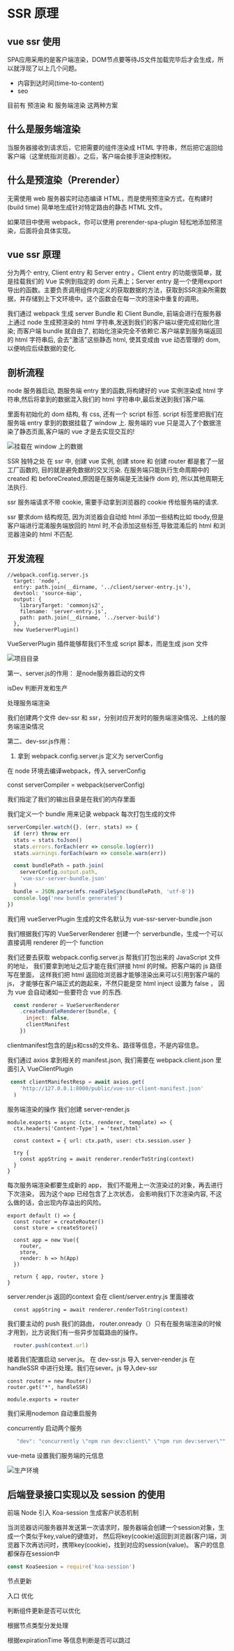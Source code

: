 # SSR 原理

## vue ssr 使用

SPA应用采用的是客户端渲染，DOM节点要等待JS文件加载完毕后才会生成，所以就浮现了以上几个问题。

* 内容到达时间(time-to-content)
* seo

目前有 预渲染 和 服务端渲染 这两种方案

## 什么是服务端渲染

当服务器接收到请求后，它把需要的组件渲染成 HTML 字符串，然后把它返回给客户端（这里统指浏览器）。之后，客户端会接手渲染控制权。

## 什么是预渲染（Prerender）

无需使用 web 服务器实时动态编译 HTML，而是使用预渲染方式，在构建时 (build time) 简单地生成针对特定路由的静态 HTML 文件。

如果项目中使用 webpack，你可以使用 prerender-spa-plugin 轻松地添加预渲染，后面将会具体实现。

## vue ssr 原理

  分为两个 entry, Client entry 和 Server entry 。Client entry 的功能很简单，就是挂载我们的 Vue 实例到指定的 dom 元素上；Server entry 是一个使用export导出的函数。主要负责调用组件内定义的获取数据的方法，获取到SSR渲染所需数据，并存储到上下文环境中。这个函数会在每一次的渲染中重复的调用。

我们通过 webpack 生成 server Bundle 和 Client Bundle,  前端会进行在服务器上通过 node 生成预渲染的 html 字符串,发送到我们的客户端以便完成初始化渲染; 而客户端 bundle 就自由了, 初始化渲染完全不依赖它.客户端拿到服务端返回的 html 字符串后, 会去"激活"这些静态 html, 使其变成由 vue 动态管理的 dom, 以便响应后续数据的变化.

## 剖析流程

node 服务器启动, 跑服务端 entry 里的函数,将构建好的 vue 实例渲染成 html 字符串,然后将拿到的数据混入我们的 html 字符串中,最后发送到我们客户端.

里面有初始化的 dom 结构, 有 css, 还有一个 script 标签. script 标签里把我们在服务端 entry 拿到的数据挂载了 window 上.
服务端的 vue 只是混入了个数据渲染了静态页面,客户端的 vue 才是去实现交互的!

![挂载在 window 上的数据](https://tva1.sinaimg.cn/large/007S8ZIlgy1gjpv54pha9j30oe09ljri.jpg)

SSR 独特之处
  在 ssr 中, 创建 vue 实例, 创建 store 和 创建 router 都是套了一层工厂函数的, 目的就是避免数据的交叉污染.
  在服务端只能执行生命周期中的 created 和 beforeCreated,原因是在服务端是无法操作 dom 的, 所以其他周期无法执行.

ssr 服务端请求不带 cookie, 需要手动拿到浏览器的 cookie 传给服务端的请求.

ssr 要求dom 结构规范, 因为浏览器会自动给 html 添加一些结构比如 tbody,但是客户端进行混淆服务端放回的 html 时,不会添加这些标签,导致混淆后的 html 和浏览器渲染的 html 不匹配.

## 开发流程

```JS
//webpack.config.server.js
  target: 'node',
  entry: path.join(__dirname, '../client/server-entry.js'),
  devtool: 'source-map',
  output: {
    libraryTarget: 'commonjs2',
    filename: 'server-entry.js',
    path: path.join(__dirname, '../server-build')
  },
  new VueServerPlugin()

```

VueServerPlugin 插件能够帮我们不生成 script 脚本，而是生成 json 文件

![项目目录](https://tva1.sinaimg.cn/large/0081Kckwgy1gkb5o5a0l7j30cu0z80t8.jpg)

第一、server.js的作用： 是node服务器启动的文件

isDev 判断开发和生产

处理服务端渲染

我们创建两个文件 dev-ssr 和 ssr，分别对应开发时的服务端渲染情况、上线的服务端渲染情况

第二、dev-ssr.js作用：

1. 拿到 webpack.config.server.js 定义为 serverConfig

在 node 环境去编译webpack，传入 serverConfig

const serverCompiler = webpack(serverConfig)

我们指定了我们的输出目录是在我们的内存里面

我们定义一个 bundle 用来记录 webpack 每次打包生成的文件

```js
serverCompiler.watch({}, (err, stats) => {
  if (err) throw err
  stats = stats.toJson()
  stats.errors.forEach(err => console.log(err))
  stats.warnings.forEach(warn => console.warn(err))

  const bundlePath = path.join(
    serverConfig.output.path,
    'vue-ssr-server-bundle.json'
  )
  bundle = JSON.parse(mfs.readFileSync(bundlePath, 'utf-8'))
  console.log('new bundle generated')
})
```

我们用 vueServerPlugin 生成的文件名默认为 vue-ssr-server-bundle.json

我们根据我们写的 VueServerRenderer 创建一个 serverbundle，生成一个可以直接调用 renderer 的一个 function

我们还要去获取 webpack.config.server.js 帮我们打包出来的 JavaScript 文件的地址， 我们要拿到地址之后才能在我们拼接 html 的时候。把客户端的 js 路径写在里面， 这样我们把 html 返回给浏览器才能够渲染出来可以引用到客户端的 js， 才能够在客户端正式的跑起来，不然只能是空 html
inject 设置为 false ， 因为 vue 会自动诸如一些要符合 vue 的东西.

```js
  const renderer = VueServerRenderer
    .createBundleRenderer(bundle, {
      inject: false,
      clientManifest
    })
```

clientmanifest包含的是js和css的文件名、路径等信息，不是内容信息。

我们通过 axios 拿到相关的 manifest.json, 我们需要在 webpack.client.json 里面引入 VueClientPlugin

```js
 const clientManifestResp = await axios.get(
    'http://127.0.0.1:8000/public/vue-ssr-client-manifest.json'
  )
```

服务端渲染的操作
我们创建 server-render.js

```JS
module.exports = async (ctx, renderer, template) => {
  ctx.headers['Content-Type'] = 'text/html'

  const context = { url: ctx.path, user: ctx.session.user }

  try {
    const appString = await renderer.renderToString(context)
  }
}
```

每次服务端渲染都要生成新的 app， 我们不能用上一次渲染过的对象，再去进行下次渲染， 因为这个app 已经包含了上次状态， 会影响我们下次渲染内容, 不这么做的话，会出现内存溢出的风险。

```JS
export default () => {
  const router = createRouter()
  const store = createStore()

  const app = new Vue({
    router,
    store,
    render: h => h(App)
  })

  return { app, router, store }
}

```

server.render.js 返回的context 会在 client/server.entry.js 里面接收

```JS
  const appString = await renderer.renderToString(context)
```

我们要主动的 push 我们的路由， router.onready（）只有在服务端渲染的时候才用到，比方说我们有一些异步加载路由的操作。

```js
  router.push(context.url)
```

接着我们配置启动 server.js。 在 dev-ssr.js 导入 server-render.js 在 handleSSR 中进行处理。我们在sever。js 导入dev-ssr

```JS
const router = new Router()
router.get('*', handleSSR)

module.exports = router
```

我们采用nodemon 自动重启服务

concurrently 启动两个服务

```js
   "dev": "concurrently \"npm run dev:client\" \"npm run dev:server\"",
```

vue-meta 设置我们服务端的元信息

![生产环境](https://tva1.sinaimg.cn/large/0081Kckwgy1gkbancwtjaj32180sqtdz.jpg)

## 后端登录接口实现以及 session 的使用

前端 Node 引入  Koa-session 生成客户状态机制

当浏览器访问服务器并发送第一次请求时，服务器端会创建一个session对象，生成一个类似于key,value的键值对， 然后将key(cookie)返回到浏览器(客户)端，浏览器下次再访问时，携带key(cookie)，找到对应的session(value)。 客户的信息都保存在session中

```js
const KoaSeesion = require('koa-session')
```



节点更新

入口 优化

判断组件更新是否可以优化

根据节点类型分发处理

根据expirationTime 等信息判断是否可以跳过

